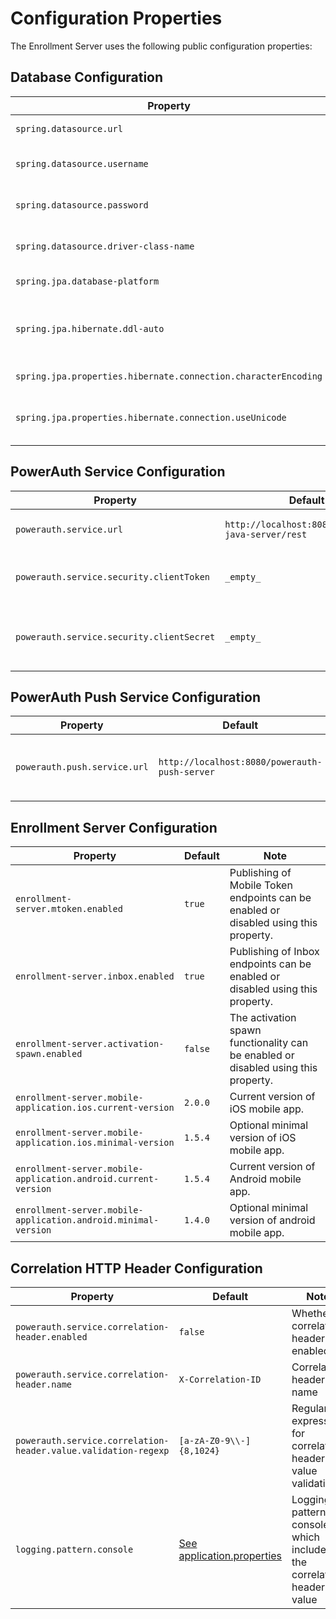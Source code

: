 # Configuration Properties

The Enrollment Server uses the following public configuration properties:

## Database Configuration

| Property | Default | Note |
|---|---|---|
| `spring.datasource.url` | `_empty_` | Database JDBC URL |
| `spring.datasource.username` | `_empty_` | Database JDBC username |
| `spring.datasource.password` | `_empty_` | Database JDBC password |
| `spring.datasource.driver-class-name` | `_empty_` | Datasource JDBC class name | 
| `spring.jpa.database-platform` | `_empty_` | Database dialect | 
| `spring.jpa.hibernate.ddl-auto` | `none` | Configuration of automatic database schema creation | 
| `spring.jpa.properties.hibernate.connection.characterEncoding` | `_empty_` | Character encoding |
| `spring.jpa.properties.hibernate.connection.useUnicode` | `_empty_` | Character encoding - Unicode support |

## PowerAuth Service Configuration

| Property | Default | Note |
|---|---|---|
| `powerauth.service.url` | `http://localhost:8080/powerauth-java-server/rest` | PowerAuth service REST API base URL. | 
| `powerauth.service.security.clientToken` | `_empty_` | PowerAuth REST API authentication token. | 
| `powerauth.service.security.clientSecret` | `_empty_` | PowerAuth REST API authentication secret / password. |

## PowerAuth Push Service Configuration

| Property | Default | Note |
|---|---|---|
| `powerauth.push.service.url` | `http://localhost:8080/powerauth-push-server` | PowerAuth Push service REST API base URL. |

## Enrollment Server Configuration

| Property | Default | Note |
|---|---|---|
| `enrollment-server.mtoken.enabled` | `true` | Publishing of Mobile Token endpoints can be enabled or disabled using this property. |
| `enrollment-server.inbox.enabled` | `true` | Publishing of Inbox endpoints can be enabled or disabled using this property. |
| `enrollment-server.activation-spawn.enabled` | `false` | The activation spawn functionality can be enabled or disabled using this property. |
| `enrollment-server.mobile-application.ios.current-version` | `2.0.0` | Current version of iOS mobile app. |
| `enrollment-server.mobile-application.ios.minimal-version` | `1.5.4` | Optional minimal version of iOS mobile app. | 
| `enrollment-server.mobile-application.android.current-version` | `1.5.4` | Current version of Android mobile app. |
| `enrollment-server.mobile-application.android.minimal-version` | `1.4.0` | Optional minimal version of android mobile app. |

## Correlation HTTP Header Configuration

| Property | Default | Note |
|---|---|---|
| `powerauth.service.correlation-header.enabled` | `false` | Whether correlation header is enabled |
| `powerauth.service.correlation-header.name` | `X-Correlation-ID` | Correlation header name |
| `powerauth.service.correlation-header.value.validation-regexp` | `[a-zA-Z0-9\\-]{8,1024}` | Regular expression for correlation header value validation |
| `logging.pattern.console` | [See application.properties](https://github.com/wultra/enrollment-server/blob/develop/enrollment-server/src/main/resources/application.properties#L160) | Logging pattern for console which includes the correlation header value |
